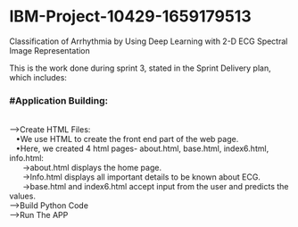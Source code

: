 # IBM-Project-10429-1659179513
Classification of Arrhythmia by Using Deep Learning with 2-D ECG Spectral Image Representation

This is the work done during sprint 3, stated in the Sprint Delivery plan, which includes:

<b><h3>#Application Building:</h3></b><br>
   -->Create HTML Files:<br>
   &nbsp;&nbsp;&nbsp;&#x2022;We use HTML to create the front end part of the web page.<br> 
   &nbsp;&nbsp;&nbsp;&#x2022;Here, we created 4 html pages- about.html, base.html, index6.html, info.html:<br>
    &nbsp;&nbsp;&nbsp;&nbsp;&nbsp;&nbsp;->about.html displays the home page.<br>
    &nbsp;&nbsp;&nbsp;&nbsp;&nbsp;&nbsp;->Info.html displays all important details to be known about ECG.<br> 
    &nbsp;&nbsp;&nbsp;&nbsp;&nbsp;&nbsp;->base.html and index6.html accept input from the user and predicts the values.<br>
   -->Build Python Code<br>
   -->Run The APP<br>
   
